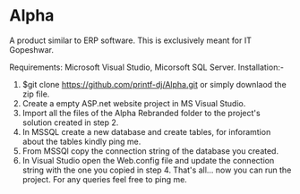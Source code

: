 # Alpha
A product similar to ERP software. This is exclusively meant for IT Gopeshwar.

Requirements: Microsoft Visual Studio, Micorsoft SQL Server.
Installation:-
1. $git clone https://github.com/printf-dj/Alpha.git or simply downlaod the zip file. 
2. Create a empty ASP.net website project in MS Visual Studio.
3. Import all the files of the Alpha Rebranded folder to the project's solution created in step 2.
4. In MSSQL create a new database and create tables, for inforamtion about the tables kindly ping me.
5. From MSSQl copy the connection string of the database you created.
6. In Visual Studio open the Web.config file and update the connection string with the one you copied in step 4.
That's all... now you can run the project.
For any queries feel free to ping me.
